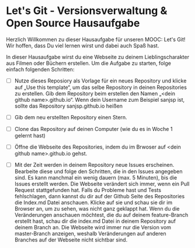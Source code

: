 # Let's Git - Versionsverwaltung & Open Source Hausaufgabe
Herzlich Willkommen zu dieser Hausaufgabe für unseren MOOC: Let's Git! Wir hoffen, dass Du viel lernen wirst und dabei auch Spaß hast.

In dieser Hausaufgabe wirst du eine Webseite zu deinem Lieblingscharakter aus Filmen oder Büchern erstellen. Um die Aufgabe zu starten, folge einfach folgenden Schritten:

- [ ] Nutze dieses Reposiory als Vorlage für ein neues Repository und klicke auf „Use this template“, um das selbe Repository in deinen Repositories zu erstellen. Gib dem Repository beim erstellen den Namen „\<dein github name\>.github.io“. Wenn dein Username zum Beispiel sanjsp ist, sollte das Repository sanjsp.github.io heißen
- [ ] Gib dem neu erstellten Repository einen Stern.
- [ ] Clone das Repository auf deinen Computer (wie du es in Woche 1 gelernt hast)
- [ ] Öffne die Webseite des Repositories, indem du im Brwoser auf  \<dein github name\>.github.io gehst.
- [ ] Mit der Zeit werden in deinem Repository neue Issues erscheinen. Bearbeite diese und folge den Schritten, die in den Issues angegeben sind. Es kann manchmal ein wenig dauern (max. 5 Minuten), bis die Issues erstellt werden.
Die Webseite verändert sich immer, wenn ein Pull Request stattgefunden hat. Falls du Probleme hast und Tests fehlschlagen, dann kannst du dir auf der Github Seite des Repositories die Index.md Datei anschauen. Klicke auf sie und schau sie dir im Browser an, um zu sehen, was nicht ganz geklappt hat. 
Wenn du die Veränderungen anschauen möchtest, die du auf deinem feature-Branch erstellt hast, schau dir die index.md Datei in deinem Repository auf deinem Branch an. Die Webseite wird immer nur die Version vom master-Branch anzeigen, weshalb Veränderungen auf anderen Branches auf der Webseite nicht sichtbar sind.

